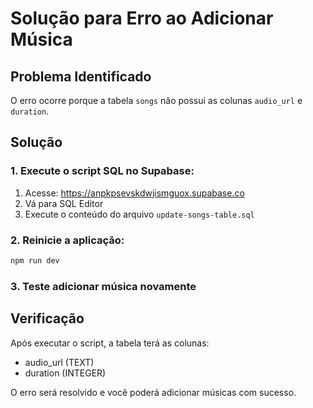 # Solução para Erro ao Adicionar Música

## Problema Identificado
O erro ocorre porque a tabela `songs` não possui as colunas `audio_url` e `duration`.

## Solução

### 1. Execute o script SQL no Supabase:
1. Acesse: https://anpkpsevskdwjismguox.supabase.co
2. Vá para SQL Editor
3. Execute o conteúdo do arquivo `update-songs-table.sql`

### 2. Reinicie a aplicação:
```bash
npm run dev
```

### 3. Teste adicionar música novamente

## Verificação
Após executar o script, a tabela terá as colunas:
- audio_url (TEXT)
- duration (INTEGER)

O erro será resolvido e você poderá adicionar músicas com sucesso.